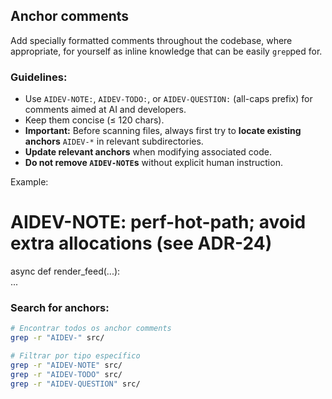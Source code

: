## Anchor comments  

Add specially formatted comments throughout the codebase, where appropriate, for yourself as inline knowledge that can be easily `grep`ped for.  

### Guidelines:  

- Use `AIDEV-NOTE:`, `AIDEV-TODO:`, or `AIDEV-QUESTION:` (all-caps prefix) for comments aimed at AI and developers.  
- Keep them concise (≤ 120 chars).  
- **Important:** Before scanning files, always first try to **locate existing anchors** `AIDEV-*` in relevant subdirectories.  
- **Update relevant anchors** when modifying associated code.  
- **Do not remove `AIDEV-NOTE`s** without explicit human instruction.  

Example:  
# AIDEV-NOTE: perf-hot-path; avoid extra allocations (see ADR-24)  
async def render_feed(...):  
    ...  


### Search for anchors:
```bash
# Encontrar todos os anchor comments
grep -r "AIDEV-" src/

# Filtrar por tipo específico
grep -r "AIDEV-NOTE" src/
grep -r "AIDEV-TODO" src/
grep -r "AIDEV-QUESTION" src/
``` 